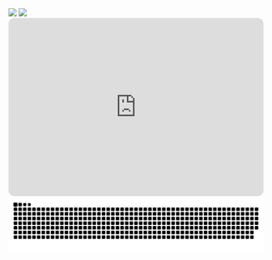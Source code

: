 <div>
  <img height="180em" src="https://github-readme-stats.vercel.app/api?username=shadyrajab&show_icons=true&theme=dark&locale=pt-br" />
  <img height="180em" src="https://github-readme-stats.vercel.app/api/top-langs/?username=shadyrajab&layout=compact&theme=dark&locale=pt-br" />
</div>

<iframe style="border-radius:12px" src="https://open.spotify.com/embed/playlist/5lwGHwVbbVQLJxhhV6YBOc?utm_source=generator&theme=0" width="100%" height="352" frameBorder="0" allowfullscreen="" allow="autoplay; clipboard-write; encrypted-media; fullscreen; picture-in-picture" loading="lazy"></iframe>

<picture>
  <source media="(prefers-color-scheme: dark)" srcset="https://raw.githubusercontent.com/shadyrajab/shadyrajab/output/github-contribution-grid-snake-dark.svg">
  <source media="(prefers-color-scheme: light)" srcset="https://raw.githubusercontent.com/shadyrajab/shadyrajab/output/github-contribution-grid-snake.svg">
  <img alt="github contribution grid snake animation" src="https://raw.githubusercontent.com/shadyrajab/shadyrajab/output/github-contribution-grid-snake.svg">
</picture>
